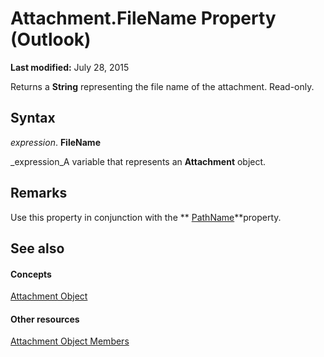 
# Attachment.FileName Property (Outlook)

 **Last modified:** July 28, 2015

Returns a  **String** representing the file name of the attachment. Read-only.

## Syntax

 _expression_. **FileName**

 _expression_A variable that represents an  **Attachment** object.


## Remarks

Use this property in conjunction with the  ** [PathName](19ecbb05-11f0-2e35-eb3d-f60bce6b1357.md)**property.


## See also


#### Concepts


 [Attachment Object](3e11582b-ac90-0948-bc37-506570bb287b.md)
#### Other resources


 [Attachment Object Members](f4870da5-c632-3d18-3038-b64b67777ecc.md)
